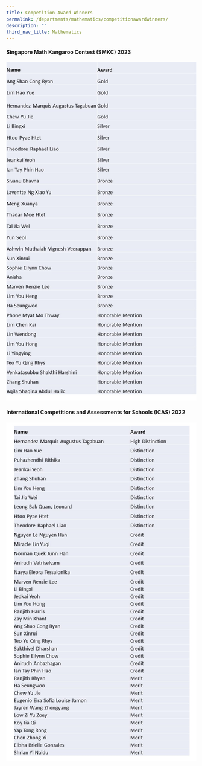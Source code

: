 ```yaml
---
title: Competition Award Winners
permalink: /departments/mathematics/competitionawardwinners/
description: ""
third_nav_title: Mathematics
---
```

#### Singapore Math Kangaroo Contest (SMKC) 2023

![](/images/smkc%20math%201.jpg)

#### International Competitions and Assessments for Schools (ICAS) 2022

![](/images/icas%20math.jpg)